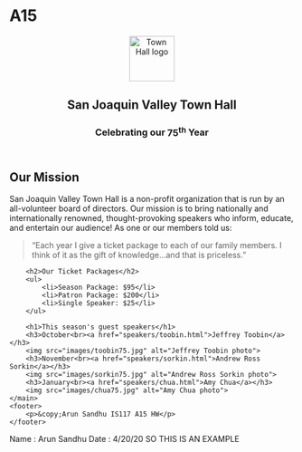 # A15
<html lang="en">

<head>
	<meta charset="utf-8">
	<title>San Joaquin Valley Town Hall</title>
	<link rel="shortcut icon" href="images/favicon.ico">
	<link rel="stylesheet" href="styles/normalize.css">
	<link rel="stylesheet" href="styles/c4_main.css">
</head>

<body>
	<header>
		<img src="images/town_hall_logo" alt="Town Hall logo" height="80">
		<h2>San Joaquin Valley Town Hall</h2>
		<h3>Celebrating our <span class="shadow">75<sup>th</sup></span> Year</h3>
	</header>
	<main>
		<h2>Our Mission</h2>
		<p>San Joaquin Valley Town Hall is a non-profit organization that is run by an 
			all-volunteer board of directors. Our mission is to bring nationally and 
			internationally renowned, thought-provoking speakers who inform, educate, 
			and entertain our audience! As one or our members told us:</p>
		<blockquote>&ldquo;Each year I give a ticket package to each of our family members. 
			I think of it as the gift of knowledge...and that is priceless.&rdquo;</blockquote>

		<h2>Our Ticket Packages</h2>
		<ul>
			<li>Season Package: $95</li>
			<li>Patron Package: $200</li>
			<li>Single Speaker: $25</li>
		</ul>

		<h1>This season's guest speakers</h1>
		<h3>October<br><a href="speakers/toobin.html">Jeffrey Toobin</a></h3>
		<img src="images/toobin75.jpg" alt="Jeffrey Toobin photo">
		<h3>November<br><a href="speakers/sorkin.html">Andrew Ross Sorkin</a></h3>
		<img src="images/sorkin75.jpg" alt="Andrew Ross Sorkin photo">
		<h3>January<br><a href="speakers/chua.html">Amy Chua</a></h3>
		<img src="images/chua75.jpg" alt="Amy Chua photo">
	</main>
	<footer>
		<p>&copy;Arun Sandhu IS117 A15 HW</p>
	</footer>
  Name : Arun Sandhu
  Date : 4/20/20
  SO THIS IS AN EXAMPLE
  </footer>
</body>
</html>
